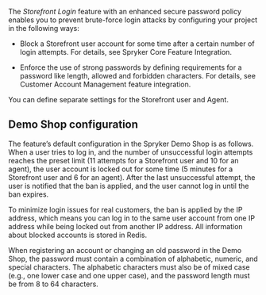 The *Storefront Login* feature with an enhanced secure password policy enables you to prevent brute-force login attacks by configuring your project in the following ways:

* Block a Storefront user account for some time after a certain number of login attempts. For details, see Spryker Core Feature Integration.

* Enforce the use of strong passwords by defining requirements for a password like length, allowed and forbidden characters. For details, see Customer Account Management feature integration.

You can define separate settings for the Storefront user and Agent. 

## Demo Shop configuration
The feature’s default configuration in the Spryker Demo Shop is as follows. When a user tries to log in, and the number of unsuccessful login attempts reaches the preset limit (11 attempts for a Storefront user and 10 for an agent), the user account is locked out for some time (5 minutes for a Storefront user and 6 for an agent). After the last unsuccessful attempt, the user is notified that the ban is applied, and the user cannot log in until the ban expires. 

To minimize login issues for real customers, the ban is applied by the IP address, which means you can log in to the same user account from one IP address while being locked out from another IP address. All information about blocked accounts is stored in Redis. 

When registering an account or changing an old password in the Demo Shop, the password must contain a combination of alphabetic, numeric, and special characters. The alphabetic characters must also be of mixed case (e.g., one lower case and one upper case), and the password length must be from 8 to 64 characters. 